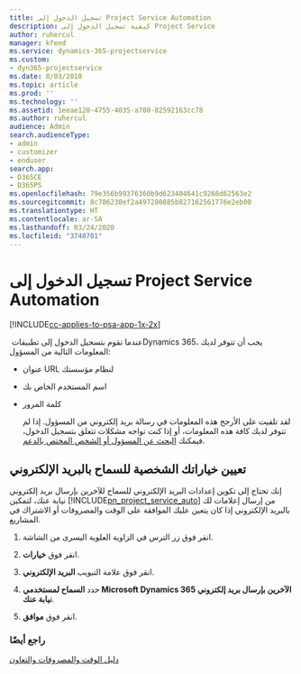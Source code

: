 ```yaml
---
title: تسجيل الدخول إلى Project Service Automation
description: كيفية تسجيل الدخول إلى Project Service
author: ruhercul
manager: kfend
ms.service: dynamics-365-projectservice
ms.custom:
- dyn365-projectservice
ms.date: 8/03/2018
ms.topic: article
ms.prod: ''
ms.technology: ''
ms.assetid: 1eeae120-4755-4035-a700-82592163cc78
ms.author: ruhercul
audience: Admin
search.audienceType:
- admin
- customizer
- enduser
search.app:
- D365CE
- D365PS
ms.openlocfilehash: 79e356b99376360b9d623404641c9268d62563e2
ms.sourcegitcommit: 8c786230ef2a497280885b827162561776e2eb00
ms.translationtype: HT
ms.contentlocale: ar-SA
ms.lasthandoff: 03/24/2020
ms.locfileid: "3748701"
---
```

# <a name="sign-in-to-project-service-automation"></a>تسجيل الدخول إلى Project Service Automation

[!INCLUDE[cc-applies-to-psa-app-1x-2x](../includes/cc-applies-to-psa-app-1x-2x.md)]

عندما تقوم بتسجيل الدخول إلى تطبيقات ‏Dynamics 365، يجب أن تتوفر لديك المعلومات التالية من المسؤول:  
  
- عنوان URL لنظام مؤسستك  
  
- اسم المستخدم الخاص بك  
  
- كلمة المرور  
  
  لقد تلقيت على الأرجح هذه المعلومات في رسالة بريد إلكتروني من المسؤول. إذا لم تتوفر لديك كافة هذه المعلومات، أو إذا كنت تواجه مشكلات تتعلق بتسجيل الدخول، فيمكنك [البحث عن المسؤول أو الشخص المختص بالدعم](../basics/find-administrator-support.md).  
  
## <a name="set-your-personal-options-to-allow-email"></a>تعيين خياراتك الشخصية للسماح بالبريد الإلكتروني  
 إنك تحتاج إلى تكوين إعدادات البريد الإلكتروني للسماح للآخرين بإرسال بريد إلكتروني نيابة عنك، لتمكين [!INCLUDE[pn_project_service_auto](../includes/pn-project-service-auto.md)] من إرسال إعلامات لك بالبريد الإلكتروني إذا كان يتعين عليك الموافقة على الوقت والمصروفات أو الاشتراك في المشاريع.  
  
1.  انقر فوق زر الترس في الزاوية العلوية اليسرى من الشاشة.  
  
2.  انقر فوق **خيارات**.  
  
3.  انقر فوق علامة التبويب **البريد الإلكتروني**.  
  
4.  حدد **السماح لمستخدمي Microsoft Dynamics 365 الآخرين بإرسال بريد إلكتروني نيابة عنك**.  
  
5.  انقر فوق **موافق**.  
  
### <a name="see-also"></a>راجع أيضًا  
 [دليل الوقت والمصروفات والتعاون](../project-service/time-expense-collaboration-guide.md)

